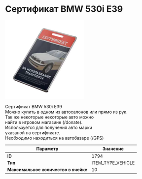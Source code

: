 # Сертификат BMW 530i E39

![Item Image](../img/1794.webp?raw=true)

Сертификат BMW 530i E39<br>Можно купить в одном из автосалонов или прямо из рук.<br>Так же некоторые некоторые авто можно<br>найти в игровом магазине (/donate).<br>Используется для получения авто марки <br>указаной на сертификате.<br>Необходимо находиться на автобазаре (/GPS)


| Параметр | Значение |
|----------|----------|
| **ID** | 1794 |
| **Тип** | ITEM_TYPE_VEHICLE |
| **Максимальное количество в ячейке** | 10 |

